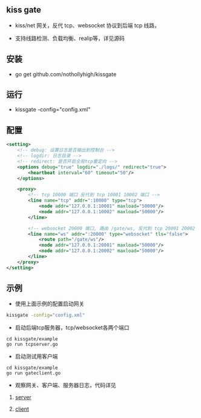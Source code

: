 ## kiss gate

- kiss/net 网关，反代 tcp、websocket 协议到后端 tcp 线路，

- 支持线路检测、负载均衡、realip等，详见源码


## 安装

- go get github.com/nothollyhigh/kissgate


## 运行

- kissgate -config="config.xml"


## 配置

```xml
<setting>
    <!-- debug: 设置日志是否输出到控制台 -->
    <!-- logdir: 日志目录 -->
    <!-- redirect: 是否开启全局tcp重定向 -->
    <options debug="true" logdir="./logs/" redirect="true">
        <heartbeat interval="60" timeout="50"/>
    </options>

    <proxy>
        <!-- tcp 10000 端口 反代到 tcp 10001 10002 端口 -->
        <line name="tcp" addr=":10000" type="tcp">
            <node addr="127.0.0.1:10001" maxload="50000"/>
            <node addr="127.0.0.1:10002" maxload="50000"/>
        </line>

        <!-- websocket 20000 端口, 路由 /gate/ws, 反代到 tcp 20001 20002 端口 -->
        <line name="ws" addr=":20000" type="websocket" tls="false">
            <route path="/gate/ws"/>
            <node addr="127.0.0.1:20001" maxload="50000"/>
            <node addr="127.0.0.1:20002" maxload="50000"/>
        </line>
    </proxy>
</setting>
```


## 示例

-  使用上面示例的配置启动网关

```sh
kissgate -config="config.xml"
```

- 启动后端tcp服务器，tcp/websocket各两个端口

```
cd kissgate/example
go run tcpserver.go
```

- 启动测试用客户端

```
cd kissgate/example
go run gateclient.go
```

- 观察网关、客户端、服务器日志，代码详见

1. [server](https://github.com/nothollyhigh/kissgate/blob/master/example/tcpserver.go)

2. [client](https://github.com/nothollyhigh/kissgate/blob/master/example/gateclient.go)